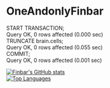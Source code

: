 # OneAndonlyFinbar

START TRANSACTION;
<br>
Query OK, 0 rows affected (0.000 sec)
<br>
TRUNCATE brain.cells;
<br>
Query OK, 0 rows affected (0.055 sec)
<br>
COMMIT;
<br>
Query OK, 0 rows affected (0.001 sec)


[![Finbar's GitHub stats](https://github-readme-stats.vercel.app/api?username=OneAndonlyFinbar)](https://github.com/anuraghazra/github-readme-stats)
<br>
[![Top Languages](https://github-readme-stats.vercel.app/api/top-langs/?username=OneAndonlyFinbar)](https://github.com/anuraghazra/github-readme-stats)
